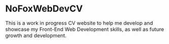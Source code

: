 # NoFoxWebDevCV

<p style="font-size: medium;">
	This is a work in progress CV website to help me develop and showcase my Front-End Web Development skills, as well as future growth and development.
</p>
